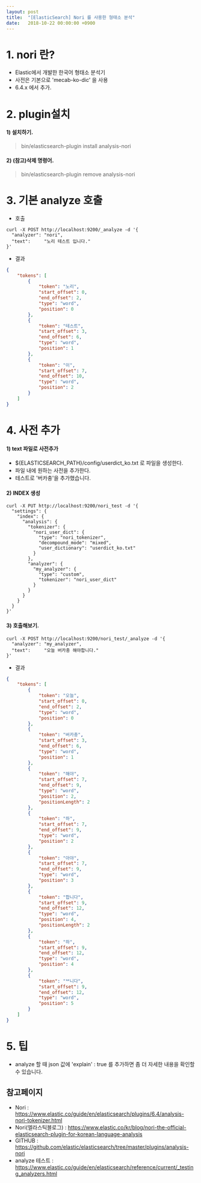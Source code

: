 ```yaml
---
layout: post
title:  "[ElasticSearch] Nori 를 사용한 형태소 분석"
date:   2018-10-22 00:00:00 +0900
---
```


# 1. nori 란?
- Elastic에서 개발한 한국어 형태소 분석기
- 사전은 기본으로 'mecab-ko-dic' 을 사용
- 6.4.x 에서 추가.

# 2. plugin설치
#### 1) 설치하기.

> bin/elasticsearch-plugin install analysis-nori

#### 2) (참고)삭제 명령어.

> bin/elasticsearch-plugin remove analysis-nori

# 3. 기본 analyze 호출
- 호출

```
curl -X POST http://localhost:9200/_analyze -d '{
  "analyzer": "nori",
  "text":     "노리 테스트 입니다."
}'
```

- 결과

```json
{
    "tokens": [
        {
            "token": "노리",
            "start_offset": 0,
            "end_offset": 2,
            "type": "word",
            "position": 0
        },
        {
            "token": "테스트",
            "start_offset": 3,
            "end_offset": 6,
            "type": "word",
            "position": 1
        },
        {
            "token": "이",
            "start_offset": 7,
            "end_offset": 10,
            "type": "word",
            "position": 2
        }
    ]
}
```

# 4. 사전 추가
#### 1) text 파일로 사전추가
- ${ELASTICSEARCH_PATH}/config/userdict_ko.txt 로 파일을 생성한다.
- 파일 내에 원하는 사전을 추가한다.
- 테스트로 '버카충'을 추가했습니다.

#### 2) INDEX 생성

```
curl -X PUT http://localhost:9200/nori_test -d '{
  "settings": {
    "index": {
      "analysis": {
        "tokenizer": {
          "nori_user_dict": {
            "type": "nori_tokenizer",
            "decompound_mode": "mixed",
            "user_dictionary": "userdict_ko.txt"
          }
        },
        "analyzer": {
          "my_analyzer": {
            "type": "custom",
            "tokenizer": "nori_user_dict"
          }
        }
      }
    }
  }
}'
```

#### 3) 호출해보기.

```
curl -X POST http://localhost:9200/nori_test/_analyze -d '{
  "analyzer": "my_analyzer",
  "text":     "오늘 버카충 해야합니다."
}'
```

- 결과

```json
{
    "tokens": [
        {
            "token": "오늘",
            "start_offset": 0,
            "end_offset": 2,
            "type": "word",
            "position": 0
        },
        {
            "token": "버카충",
            "start_offset": 3,
            "end_offset": 6,
            "type": "word",
            "position": 1
        },
        {
            "token": "해야",
            "start_offset": 7,
            "end_offset": 9,
            "type": "word",
            "position": 2,
            "positionLength": 2
        },
        {
            "token": "하",
            "start_offset": 7,
            "end_offset": 9,
            "type": "word",
            "position": 2
        },
        {
            "token": "아야",
            "start_offset": 7,
            "end_offset": 9,
            "type": "word",
            "position": 3
        },
        {
            "token": "합니다",
            "start_offset": 9,
            "end_offset": 12,
            "type": "word",
            "position": 4,
            "positionLength": 2
        },
        {
            "token": "하",
            "start_offset": 9,
            "end_offset": 12,
            "type": "word",
            "position": 4
        },
        {
            "token": "ᄇ니다",
            "start_offset": 9,
            "end_offset": 12,
            "type": "word",
            "position": 5
        }
    ]
}
```

# 5. 팁
- analyze 할 때 json 값에 'explain' : true 를 추가하면 좀 더 자세한 내용을 확인할 수 있습니다.

## 참고페이지
- Nori : https://www.elastic.co/guide/en/elasticsearch/plugins/6.4/analysis-nori-tokenizer.html
- Nori(엘라스틱블로그) : https://www.elastic.co/kr/blog/nori-the-official-elasticsearch-plugin-for-korean-language-analysis
- GITHUB : https://github.com/elastic/elasticsearch/tree/master/plugins/analysis-nori
- analyze 테스트 : https://www.elastic.co/guide/en/elasticsearch/reference/current/_testing_analyzers.html
